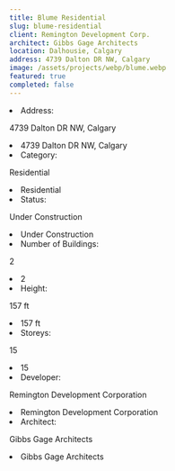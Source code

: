 ```yaml
---
title: Blume Residential
slug: blume-residential
client: Remington Development Corp.
architect: Gibbs Gage Architects
location: Dalhousie, Calgary
address: 4739 Dalton DR NW, Calgary
image: /assets/projects/webp/blume.webp
featured: true
completed: false
---
```


<!-- Located in the community of Dalhousie in Calgary Alberta, BLUME Residential Mixed-Use Buildings will be made up of Two Towers, reaching 15 and 16 storeys high. -->

<div class="grid">
    <li>Address: <p class="mobile">4739 Dalton DR NW, Calgary</p></li> <li class="desktop">4739 Dalton DR NW, Calgary</li>
    <li>Category: <p class="mobile">Residential</p></li> <li class="desktop">Residential</li>
    <li>Status: <p class="mobile">Under Construction</p></li> <li class="desktop">Under Construction</li>
    <li>Number of Buildings: <p class="mobile">2</p></li> <li class="desktop">2</li>
    <li>Height: <p class="mobile">157 ft</p></li> <li class="desktop">157 ft</li>
    <li>Storeys: <p class="mobile">15</p></li> <li class="desktop">15</li>
    <li>Developer: <p class="mobile">Remington Development Corporation</p></li> <li class="desktop">Remington Development Corporation</li>
    <li>Architect: <p class="mobile">Gibbs Gage Architects</p></li> <li class="desktop">Gibbs Gage Architects</li>
</div>
